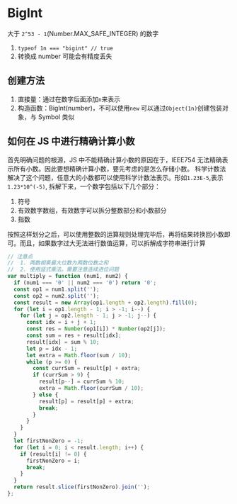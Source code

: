 # BigInt

大于 `2^53 - 1`(Number.MAX_SAFE_INTEGER) 的数字

1. `typeof 1n === "bigint" // true`
2. 转换成 number 可能会有精度丢失

## 创建方法

1. 直接量：通过在数字后面添加`n`来表示
2. 构造函数：BigInt(number)，不可以使用`new`
   可以通过`Object(1n)`创建包装对象，与 Symbol 类似

## 如何在 JS 中进行精确计算小数

首先明确问题的根源，JS 中不能精确计算小数的原因在于，IEEE754 无法精确表示所有小数。因此要想精确计算小数，要先考虑的是怎么存储小数。
科学计数法解决了这个问题，任意大的小数都可以使用科学计数法表示。形如`1.23E-5`,表示`1.23*10^(-5)`, 拆解下来，一个数字包括以下几个部分：

1. 符号
2. 有效数字数组，有效数字可以拆分整数部分和小数部分
3. 指数

按照这样划分之后，可以使用整数的运算规则处理完毕后，再将结果转换回小数即可。而且，如果数字过大无法进行数值运算，可以拆解成字符串进行计算

```js
// 注意点
// 	1. 两数相乘最大位数为两数位数之和
// 	2. 使用竖式乘法。需要注意连续进位问题
var multiply = function (num1, num2) {
  if (num1 === '0' || num2 === '0') return '0';
  const op1 = num1.split('');
  const op2 = num2.split('');
  const result = new Array(op1.length + op2.length).fill(0);
  for (let i = op1.length - 1; i > -1; i--) {
    for (let j = op2.length - 1; j > -1; j--) {
      const idx = i + j + 1;
      const res = Number(op1[i]) * Number(op2[j]);
      const sum = res + result[idx];
      result[idx] = sum % 10;
      let p = idx - 1;
      let extra = Math.floor(sum / 10);
      while (p >= 0) {
        const currSum = result[p] + extra;
        if (currSum > 9) {
          result[p--] = currSum % 10;
          extra = Math.floor(currSum / 10);
        } else {
          result[p] = result[p] + extra;
          break;
        }
      }
    }
  }
  let firstNonZero = -1;
  for (let i = 0; i < result.length; i++) {
    if (result[i] != 0) {
      firstNonZero = i;
      break;
    }
  }
  return result.slice(firstNonZero).join('');
};
```
